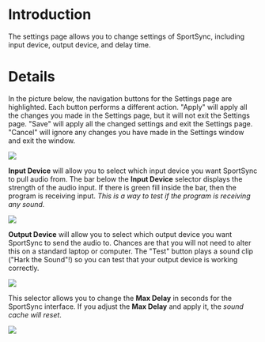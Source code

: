 # Introduction #

The settings page allows you to change settings of SportSync, including input device, output device, and delay time.


# Details #

In the picture below, the navigation buttons for the Settings page are highlighted.  Each button performs a different action.  "Apply" will apply all the changes you made in the Settings page, but it will not exit the Settings page.  "Save" will apply all the changed settings and exit the Settings page.  "Cancel" will ignore any changes you have made in the Settings window and exit the window.

<img src='http://sportsync.googlecode.com/svn/img/AllButtons.gif' />

**Input Device** will allow you to select which input device you want SportSync to pull audio from.  The bar below the **Input Device** selector displays the strength of the audio input.  If there is green fill inside the bar, then the program is receiving input.  _This is a way to test if the program is receiving any sound._

<img src='http://sportsync.googlecode.com/svn/img/InputDevice.gif' />

**Output Device** will allow you to select which output device you want SportSync to send the audio to.  Chances are that you will not need to alter this on a standard laptop or computer.  The "Test" button plays a sound clip ("Hark the Sound"!) so you can test that your output device is working correctly.

<img src='http://sportsync.googlecode.com/svn/img/OutputDevice.gif' />

This selector allows you to change the **Max Delay** in seconds for the SportSync interface.  If you adjust the **Max Delay** and apply it, the _sound cache will reset_.

<img src='http://sportsync.googlecode.com/svn/img/MaxDelaySelector.gif' />